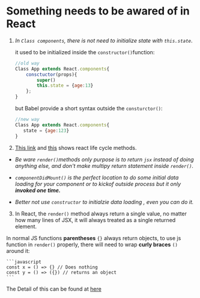 Something needs to be awared of in React
========

1.  _In `Class components`, there is not need to initialize state with `this.state`_.

    it used to be initialized inside the `constructor()`function:
    ```javascript 
    //old way
    Class App extends React.components{ 
        consctuctor(props){
            super()
            this.state = {age:13}
        };
    }
    ```
    but Babel provide a short syntax outside the `consturctor()`:
    ```javascript 
    //new way
    Class App extends React.components{ 
       state = {age:123}
    }
    ```
    
2. [This link](https://github.com/mystreie1126/study-notes/blob/master/REACT/reactlifecyclemethod01.png) and [this](https://github.com/mystreie1126/study-notes/blob/master/REACT/reactlifecyclemethod-02.png) shows react life cycle methods.

* _Be ware `render()`methods only purpose is to return `jsx` instead of doing anything else, and don't make multipy return statement inside `render()`._

* _`componentDidMount()` is the perfect location to do some initial data loading for your component or to kickof outside process but it only **invoked one time.**_

* _Better not use `constructor` to initialzie data loading , even you can do it._

3. In React, the `render()` method always return a single value, no matter how many lines of JSX, it will always treated as a single returned element. 

In normal JS functions **parentheses** `{}` always return objects, to use js function in `render()` properly, there will need to wrap **curly braces** `()` around it: 

    ```javascript
    const x = () => {} // Does nothing
    const y = () => ({}) // returns an object
    ```
The Detail of this can be found at [here](https://developer.mozilla.org/en-US/docs/Web/JavaScript/Reference/Functions/Arrow_functions#Function_body)



